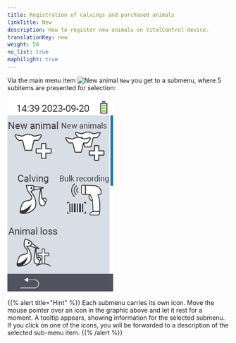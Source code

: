 ```yaml
---
title: Registration of calvings and purchased animals
linkTitle: New
description: How to register new animals on VitalControl device.
translationKey: new
weight: 50
no_list: true
maphilight: true
---
```

Via the main menu item <img src="/icons/new-animal.svg" width="35" align="bottom" alt="New animal" /> `New` you get to a submenu, where 5 subitems are presented for selection:

<img src="images/neuen.png" alt="VitalControl New" title="New" usemap="#workmap" class="maphilight" />

<map name="workmap">
  <area shape="rect" coords="3,40,116,160" alt="New animal" title="How to register a new animal using the VitalControl device&#10;Mouse click: open documentation" href="/en/docs/new/animal/">
  <area shape="rect" coords="3,160,116,280" alt="Calving" title="How to register a new calving using VitalControl device&#10;Mouse click: open documentation" href="/en/docs/new/calving/">
  <area shape="rect" coords="3,280,116,399" alt="Animal loss" title="How to register the loss of an animal using the VitalControl device&#10;Mouse click: open documentation" href="/en/docs/new/animal-loss/">

  <area shape="rect" coords="116,40,230,160" alt="New animals" title="How to create multiple new animals on the VitalControl device using one single action&#10;Mouse click: open documentation" href="/en/docs/new/animals/">
  <area shape="rect" coords="116,160,230,280" alt="Bulk recording" title="Use the barcode scanner to record a variety of animals&#10;Mouse click: open documentation" href="/en/docs/new/bulk-recording/">
</map>

{{% alert title="Hint" %}}
Each submenu carries its own icon. Move the mouse pointer over an icon in the graphic above and let it rest for a moment. A tooltip appears, showing information for the selected submenu. If you click on one of the icons, you will be forwarded to a description of the selected sub-menu item.
{{% /alert %}}
